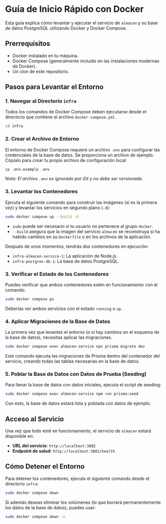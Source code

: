 # Guía de Inicio Rápido con Docker

Esta guía explica cómo levantar y ejecutar el servicio de `almacen` y su base de datos PostgreSQL utilizando Docker y Docker Compose.

## Prerrequisitos

- Docker instalado en tu máquina.
- Docker Compose (generalmente incluido en las instalaciones modernas de Docker).
- Un clon de este repositorio.

## Pasos para Levantar el Entorno

### 1. Navegar al Directorio `infra`

Todos los comandos de Docker Compose deben ejecutarse desde el directorio que contiene el archivo `docker-compose.yml`.

```bash
cd infra
```

### 2. Crear el Archivo de Entorno

El entorno de Docker Compose requiere un archivo `.env` para configurar las credenciales de la base de datos. Se proporciona un archivo de ejemplo. Cópialo para crear tu propio archivo de configuración local:

```bash
cp .env.example .env
```

*Nota: El archivo `.env` es ignorado por Git y no debe ser versionado.*

### 3. Levantar los Contenedores

Ejecuta el siguiente comando para construir las imágenes (si es la primera vez) y levantar los servicios en segundo plano (`-d`):

```bash
sudo docker compose up --build -d
```

*   `sudo` puede ser necesario si tu usuario no pertenece al grupo `docker`.
*   `--build` asegura que la imagen del servicio `almacen` se reconstruya si ha habido cambios en su `Dockerfile` o en los archivos de la aplicación.

Después de unos momentos, tendrás dos contenedores en ejecución:
- `infra-almacen-service-1`: La aplicación de Node.js.
- `infra-postgres-db-1`: La base de datos PostgreSQL.

### 3. Verificar el Estado de los Contenedores

Puedes verificar que ambos contenedores estén en funcionamiento con el comando:

```bash
sudo docker compose ps
```

Deberías ver ambos servicios con el estado `running` o `up`.

### 4. Aplicar Migraciones de la Base de Datos

La primera vez que levantes el entorno (o si hay cambios en el esquema de la base de datos), necesitas aplicar las migraciones.

```bash
sudo docker compose exec almacen-service npx prisma migrate dev
```

Este comando ejecuta las migraciones de Prisma dentro del contenedor del servicio, creando todas las tablas necesarias en la base de datos.

### 5. Poblar la Base de Datos con Datos de Prueba (Seeding)

Para llenar la base de datos con datos iniciales, ejecuta el script de seeding:

```bash
sudo docker compose exec almacen-service npm run prisma:seed
```

Con esto, la base de datos estará lista y poblada con datos de ejemplo.

## Acceso al Servicio

Una vez que todo esté en funcionamiento, el servicio de `almacen` estará disponible en:

- **URL del servicio**: `http://localhost:3002`
- **Endpoint de salud**: `http://localhost:3002/health`

## Cómo Detener el Entorno

Para detener los contenedores, ejecuta el siguiente comando desde el directorio `infra`:

```bash
sudo docker compose down
```

Si además deseas eliminar los volúmenes (lo que borrará permanentemente los datos de la base de datos), puedes usar:

```bash
sudo docker compose down -v
```